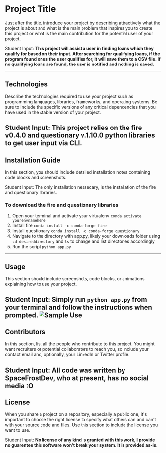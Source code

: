 # Project Title

Just after the title, introduce your project by describing attractively what the project is about and what is the main problem that inspires you to create this project or what is the main contribution for the potential user of your project.

Student Input: **This project will assist a user in finding loans which they qualify for based on their input. After searching for qualifying loans, if the program found ones the user qualifies for, it will save them to a CSV file. If no qualifying loans are found, the user is notified and nothing is saved.**

---

## Technologies

Describe the technologies required to use your project such as programming languages, libraries, frameworks, and operating systems. Be sure to include the specific versions of any critical dependencies that you have used in the stable version of your project.

Student Input: This project relies on the fire v0.4.0 and questionary v.1.10.0 python libraries to get user input via CLI.
---

## Installation Guide

In this section, you should include detailed installation notes containing code blocks and screenshots.

Student Input: The only installation nessecary, is the installation of the fire and questionary libraries.
### To download the fire and questionary libraries
1. Open your terminal and activate your virtualenv
`conda activate yourenvnamehere`
2. Install fire
`conda install -c conda-forge fire`
3. Install questionary
`conda install -c conda-forge questionary`
4. Navigate to the directory with app.py, likely your downloads folder using
`cd desireddirectory` and `ls` to change and list directories accordingly
5. Run the script
`python app.py`


---

## Usage

This section should include screenshots, code blocks, or animations explaining how to use your project.

Student Input: Simply run `python app.py` from your terminal and follow the instructions when prompted.
![Sample Use](/home/sfdev/Pictures/screenshot-run-app.png)
---

## Contributors

In this section, list all the people who contribute to this project. You might want recruiters or potential collaborators to reach you, so include your contact email and, optionally, your LinkedIn or Twitter profile.

Student Input: **All code was written by SpaceFrostDev, who at present, has no social media :O**
---

## License

When you share a project on a repository, especially a public one, it's important to choose the right license to specify what others can and can't with your source code and files. Use this section to include the license you want to use.

Student Input: **No license of any kind is granted with this work, I provide no guarentee this software won't break your system. It is provided as-is.**
